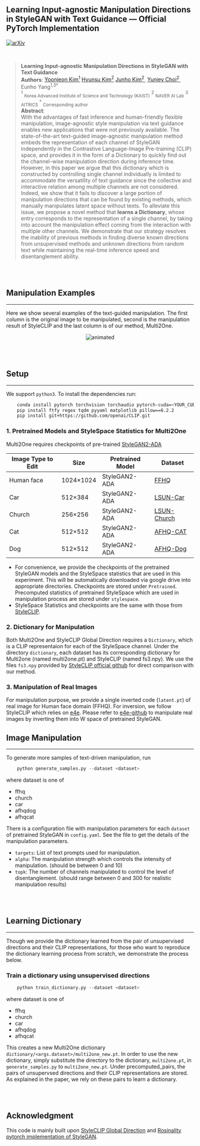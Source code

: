 
## Learning Input-agnostic Manipulation Directions in StyleGAN with Text Guidance &mdash; Official PyTorch Implementation
[![arXiv](https://img.shields.io/badge/arXiv-2302.13331-red)](https://arxiv.org/abs/2302.13331) 

<br>

> **Learning Input-agnostic Manipulation Directions in StyleGAN with Text Guidance**<br>
> **Authors**: [Yoonjeon Kim<sup>1</sup>](https://github.com/akatigre) [Hyunsu Kim<sup>2</sup>](https://github.com/blandocs) [Junho Kim<sup>2</sup>](https://github.com/taki0112), [Yunjey Choi<sup>2</sup>](https://github.com/yunjey), Eunho Yang<sup>1,3&dagger;</sup> <br>
> <sup>1</sup> <sub>Korea Advanced Institute of Science and Technology (KAIST)</sub> <sup>2</sup> <sub>NAVER AI Lab</sub>  <sup>3</sup> <sub>AITRICS</sub>
> <sup>&dagger;</sup> <sub> Corresponding author </sub> <br>
> **Abstract**: <br>
With the advantages of fast inference and human-friendly flexible manipulation, image-agnostic style manipulation via text guidance enables new applications that were not previously available. The state-of-the-art text-guided image-agnostic manipulation method embeds the representation of each channel of StyleGAN independently in the Contrastive Language-Image Pre-training (CLIP) space, and provides it in the form of a Dictionary to quickly find out the channel-wise manipulation direction during inference time. However, in this paper we argue that this dictionary which is constructed by controlling single channel individually is limited to accommodate the versatility of text guidance since the collective and interactive relation among multiple channels are not considered. Indeed, we show that it fails to discover a large portion of manipulation directions that can be found by existing methods, which manually manipulates latent space without texts. To alleviate this issue, we propose a novel method that **learns a Dictionary**, whose entry corresponds to the representation of a single channel, by taking into account the manipulation effect coming from the interaction with multiple other channels. We demonstrate that our strategy resolves the inability of previous methods in finding diverse known directions from unsupervised methods and unknown directions from random text while maintaining the real-time inference speed and disentanglement ability.

<br><br>

## Manipulation Examples
---
Here we show several examples of the text-guided manipulation. The first column is the original image to be manipulated, second is the manipulation result of StyleCLIP and the last column is of our method, Multi2One.


<p align="center">
  <img src="./logs/teaser.gif" alt="animated" />
</p>

<br><br>

## Setup
---
We support ```python3```. To install the dependencies run:

```bash
    conda install pytorch torchvision torchaudio pytorch-cuda=<YOUR_CUDA_VERSION> -c pytorch -c nvidia
    pip install ftfy regex tqdm pyyaml matplotlib pillow==6.2.2
    pip install git+https://github.com/openai/CLIP.git
```

### 1. Pretrained Models and StyleSpace Statistics for Multi2One
Multi2One requires checkpoints of pre-trained [StyleGAN2-ADA](https://github.com/NVlabs/stylegan2-ada-pytorch)


| Image Type to Edit |Size| Pretrained Model | Dataset
|---|---|---|---
| Human face |1024×1024| StyleGAN2-ADA | [FFHQ](https://arxiv.org/abs/1812.04948)
| Car |512×384| StyleGAN2-ADA | [LSUN-Car](https://www.yf.io/p/lsun)
| Church |256×256| StyleGAN2-ADA | [LSUN-Church](https://www.yf.io/p/lsun)
| Cat | 512×512 | StyleGAN2-ADA | [AFHQ-CAT](https://github.com/clovaai/stargan-v2)
| Dog | 512×512 | StyleGAN2-ADA | [AFHQ-Dog](https://github.com/clovaai/stargan-v2)

- For convenience, we provide the checkpoints of the pretrained StyleGAN models and the StyleSpace statistics that are used in this experiment. This will be automatically downloaded via google drive into appropriate directories. Checkpoints are stored under ```Pretrained```. Precomputed statistics of pretrained StyleSpace which are used in manipulation process are stored under ```stylespace```.
- StyleSpace Statistics and checkpoints are the same with those from [StyleCLIP](https://github.com/orpatashnik/StyleCLIP).

### 2. Dictionary for Manipulation
Both Multi2One and StyleCLIP Global Direction requires a `Dictionary`, which is a CLIP representaion for each of the StyleSpace channel.
Under the directory `dictionary`, each dataset has its corresponding dictionary for Multi2one (named multi2one.pt) and StyleCLIP (named fs3.npy).
We use the files `fs3.npy` provided by [StyleCLIP official github](https://github.com/orpatashnik/StyleCLIP/tree/main/global_directions/npy) for direct comparison with our method. 

### 3. Manipulation of Real Images
For manipulation purpose, we provide a single inverted code (`latent.pt`) of real image for Human face domain (FFHQ). For inversion, we follow StyleCLIP which relies on [e4e](https://arxiv.org/abs/2102.02766). Please refer to [e4e-github](https://github.com/omertov/encoder4editing) to manipulate real images by inverting them into W space of pretrained StyleGAN.

## Image Manipulation
---
To generate more samples of text-driven manipulation, run 

```python
    python generate_samples.py --dataset <dataset>
```

where dataset is one of 
- ffhq
- church
- car
- afhqdog
- afhqcat

There is a configuration file with manipulation parameters for each `dataset` of pretrained StyleGAN in ```config.yaml```. 
See the file to get the details of the manipulation parameters. 
- `targets`: List of text prompts used for manipulation.
- `alpha`: The manipulation strength which controls the intensity of manipulation. (should be between 0 and 10)
- `topk`: The number of channels manipulated to control the level of disentanglement. (should range between 0 and 300 for realistic manipulation results)

<br><br>

## Learning Dictionary
---
Though we provide the dictionary learned from the pair of unsupervised directions and their CLIP representations, for those who want to reproduce the dictionary learning process from scratch, we demonstrate the process below.

### Train a dictionary using unsupervised directions
```python
    python train_dictionary.py --dataset <dataset>
```
where dataset is one of 
- ffhq
- church
- car
- afhqdog
- afhqcat

This creates a new Multi2One dictionary `dictionary/<args.dataset>/multi2one_new.pt`. In order to use the new dictionary, simply substitute the directory to the dictionary, `multi2one.pt`, in `generate_samples.py` to `multi2one_new.pt`. 
Under precomputed_pairs, the pairs of unsupervsed directions and their CLIP representations are stored. As explained in the paper, we rely on these pairs to learn a dictionary.

<br><br>

## Acknowledgment
This code is mainly built upon [StyleCLIP Global Direction](https://github.com/orpatashnik/StyleCLIP/tree/main/global_directions) and [Rosinality pytorch implementation of StyleGAN](https://github.com/rosinality/stylegan2-pytorch/).